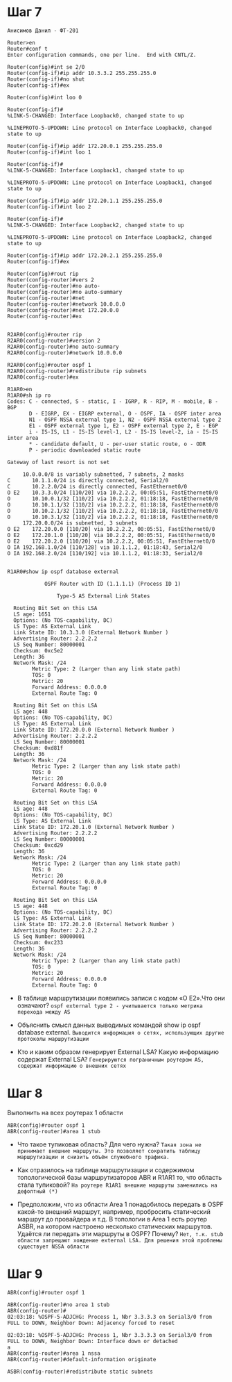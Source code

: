 # Шаг 7

`Анисимов Данил - ФТ-201`

```
Router>en
Router#conf t
Enter configuration commands, one per line.  End with CNTL/Z.

Router(config)#int se 2/0
Router(config-if)#ip addr 10.3.3.2 255.255.255.0
Router(config-if)#no shut
Router(config-if)#ex

Router(config)#int loo 0

Router(config-if)#
%LINK-5-CHANGED: Interface Loopback0, changed state to up

%LINEPROTO-5-UPDOWN: Line protocol on Interface Loopback0, changed state to up

Router(config-if)#ip addr 172.20.0.1 255.255.255.0
Router(config-if)#int loo 1

Router(config-if)#
%LINK-5-CHANGED: Interface Loopback1, changed state to up

%LINEPROTO-5-UPDOWN: Line protocol on Interface Loopback1, changed state to up

Router(config-if)#ip addr 172.20.1.1 255.255.255.0
Router(config-if)#int loo 2

Router(config-if)#
%LINK-5-CHANGED: Interface Loopback2, changed state to up

%LINEPROTO-5-UPDOWN: Line protocol on Interface Loopback2, changed state to up

Router(config-if)#ip addr 172.20.2.1 255.255.255.0
Router(config-if)#ex

Router(config)#rout rip
Router(config-router)#vers 2
Router(config-router)#no auto-
Router(config-router)#no auto-summary 
Router(config-router)#net
Router(config-router)#network 10.0.0.0
Router(config-router)#net 172.20.0.0
Router(config-router)#ex


R2AR0(config)#router rip
R2AR0(config-router)#version 2
R2AR0(config-router)#no auto-summary 
R2AR0(config-router)#network 10.0.0.0

R2AR0(config)#router ospf 1
R2AR0(config-router)#redistribute rip subnets 
R2AR0(config-router)#ex
```

```
R1AR0>en
R1AR0#sh ip ro
Codes: C - connected, S - static, I - IGRP, R - RIP, M - mobile, B - BGP
       D - EIGRP, EX - EIGRP external, O - OSPF, IA - OSPF inter area
       N1 - OSPF NSSA external type 1, N2 - OSPF NSSA external type 2
       E1 - OSPF external type 1, E2 - OSPF external type 2, E - EGP
       i - IS-IS, L1 - IS-IS level-1, L2 - IS-IS level-2, ia - IS-IS inter area
       * - candidate default, U - per-user static route, o - ODR
       P - periodic downloaded static route

Gateway of last resort is not set

     10.0.0.0/8 is variably subnetted, 7 subnets, 2 masks
C       10.1.1.0/24 is directly connected, Serial2/0
C       10.2.2.0/24 is directly connected, FastEthernet0/0
O E2    10.3.3.0/24 [110/20] via 10.2.2.2, 00:05:51, FastEthernet0/0
O       10.10.0.1/32 [110/2] via 10.2.2.2, 01:18:18, FastEthernet0/0
O       10.10.1.1/32 [110/2] via 10.2.2.2, 01:18:18, FastEthernet0/0
O       10.10.2.1/32 [110/2] via 10.2.2.2, 01:18:18, FastEthernet0/0
O       10.10.3.1/32 [110/2] via 10.2.2.2, 01:18:18, FastEthernet0/0
     172.20.0.0/24 is subnetted, 3 subnets
O E2    172.20.0.0 [110/20] via 10.2.2.2, 00:05:51, FastEthernet0/0
O E2    172.20.1.0 [110/20] via 10.2.2.2, 00:05:51, FastEthernet0/0
O E2    172.20.2.0 [110/20] via 10.2.2.2, 00:05:51, FastEthernet0/0
O IA 192.168.1.0/24 [110/128] via 10.1.1.2, 01:18:43, Serial2/0
O IA 192.168.2.0/24 [110/192] via 10.1.1.2, 01:18:33, Serial2/0


R1AR0#show ip ospf database external

            OSPF Router with ID (1.1.1.1) (Process ID 1)

                Type-5 AS External Link States

  Routing Bit Set on this LSA
  LS age: 1651
  Options: (No TOS-capability, DC)
  LS Type: AS External Link
  Link State ID: 10.3.3.0 (External Network Number )
  Advertising Router: 2.2.2.2
  LS Seq Number: 80000001
  Checksum: 0xc5e2
  Length: 36
  Network Mask: /24
        Metric Type: 2 (Larger than any link state path)
        TOS: 0
        Metric: 20
        Forward Address: 0.0.0.0
        External Route Tag: 0

  Routing Bit Set on this LSA
  LS age: 448
  Options: (No TOS-capability, DC)
  LS Type: AS External Link
  Link State ID: 172.20.0.0 (External Network Number )
  Advertising Router: 2.2.2.2
  LS Seq Number: 80000001
  Checksum: 0xd81f
  Length: 36
  Network Mask: /24
        Metric Type: 2 (Larger than any link state path)
        TOS: 0
        Metric: 20
        Forward Address: 0.0.0.0
        External Route Tag: 0

  Routing Bit Set on this LSA
  LS age: 448
  Options: (No TOS-capability, DC)
  LS Type: AS External Link
  Link State ID: 172.20.1.0 (External Network Number )
  Advertising Router: 2.2.2.2
  LS Seq Number: 80000001
  Checksum: 0xcd29
  Length: 36
  Network Mask: /24
        Metric Type: 2 (Larger than any link state path)
        TOS: 0
        Metric: 20
        Forward Address: 0.0.0.0
        External Route Tag: 0

  Routing Bit Set on this LSA
  LS age: 448
  Options: (No TOS-capability, DC)
  LS Type: AS External Link
  Link State ID: 172.20.2.0 (External Network Number )
  Advertising Router: 2.2.2.2
  LS Seq Number: 80000001
  Checksum: 0xc233
  Length: 36
  Network Mask: /24
        Metric Type: 2 (Larger than any link state path)
        TOS: 0
        Metric: 20
        Forward Address: 0.0.0.0
        External Route Tag: 0
```


- В таблице маршрутизации появились записи с кодом «O E2».Что они означают? 
`ospf external type 2 - учитывается только метрика перехода между AS`

- Объяснить смысл данных выводимых командой show ip ospf database external. 
`Выводится информация о сетях, использующих другие протоколы маршрутизации`

- Кто и каким образом генерирует External LSA? Какую информацию содержат External LSA? 
`Генерируются пограничным роутером AS, содержат информацию о внешних сетях`


# Шаг 8
Выполнить на всех роутерах 1 области

```
ABR(config)#router ospf 1
ABR(config-router)#area 1 stub
```

- Что такое тупиковая область? Для чего нужна? 
`Такая зона не принимает внешние маршруты. Это позволяет сократить таблицу маршрутизации и снизить объём служебного трафика.`

- Как отразилось на таблице маршрутизации и содержимом топологической базы маршрутизаторов ABR и R1AR1 то, что область стала тупиковой? 
`На роутере R1AR1 внешние маршруты заменились на дефолтный (*)`

- Предположим, что из области Area 1 понадобилось передать в OSPF какой-то внешний маршрут, например, пробросить статический маршрут до провайдера и т.д. В топологии в Area 1 есть роутер ASBR, на котором настроено несколько статических маршрутов. Удаётся ли передать эти маршруты в OSPF? Почему?
`Нет, т.к. stub области запрещают хождение external LSA. Для решения этой проблемы существует NSSA области`


# Шаг 9

```
ABR(config)#router ospf 1

ABR(config-router)#no area 1 stub 
ABR(config-router)#
02:03:18: %OSPF-5-ADJCHG: Process 1, Nbr 3.3.3.3 on Serial3/0 from FULL to DOWN, Neighbor Down: Adjacency forced to reset

02:03:18: %OSPF-5-ADJCHG: Process 1, Nbr 3.3.3.3 on Serial3/0 from FULL to DOWN, Neighbor Down: Interface down or detached
a
ABR(config-router)#area 1 nssa 
ABR(config-router)#default-information originate 

ASBR(config-router)#redistribute static subnets
```